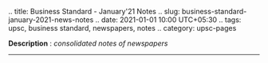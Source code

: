 .. title: Business Standard - January'21  Notes
.. slug: business-standard-january-2021-news-notes
.. date: 2021-01-01 10:00 UTC+05:30
.. tags: upsc, business standard, newspapers, notes
.. category: upsc-pages

**Description** : *consolidated notes of newspapers*

***
<!-- TEASER_END -->